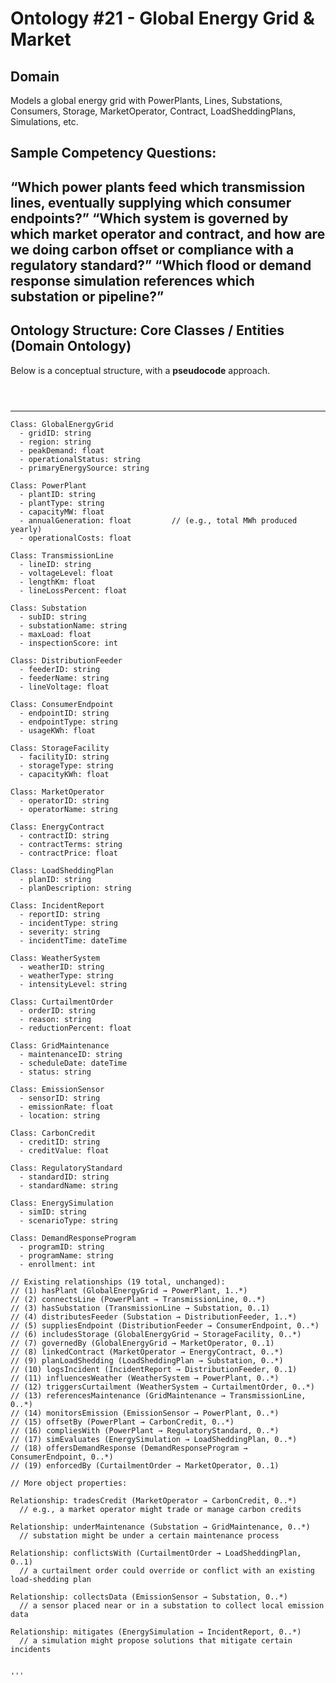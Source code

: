 # Ontology #21 - Global Energy Grid & Market                     
           
## Domain
Models a global energy grid with PowerPlants, Lines, Substations, Consumers, Storage, MarketOperator, Contract, LoadSheddingPlans, Simulations, etc.
## Sample Competency Questions:
“Which power plants feed which transmission lines, eventually supplying which consumer endpoints?”
“Which system is governed by which market operator and contract, and how are we doing carbon offset or compliance with a regulatory standard?”
“Which flood or demand response simulation references which substation or pipeline?”    
---                
                
## Ontology Structure: Core Classes / Entities (Domain Ontology)                
                
Below is a conceptual structure, with a **pseudocode** approach.         
        
                
                
```mermaid                                                                      
              
                 
```                                                         
                                                                    
---                                          
                                          
```pseudocode                                                
Class: GlobalEnergyGrid        
  - gridID: string        
  - region: string        
  - peakDemand: float                       
  - operationalStatus: string               
  - primaryEnergySource: string             
        
Class: PowerPlant        
  - plantID: string        
  - plantType: string        
  - capacityMW: float        
  - annualGeneration: float         // (e.g., total MWh produced yearly)        
  - operationalCosts: float                 
        
Class: TransmissionLine        
  - lineID: string        
  - voltageLevel: float        
  - lengthKm: float        
  - lineLossPercent: float                  
        
Class: Substation        
  - subID: string        
  - substationName: string        
  - maxLoad: float        
  - inspectionScore: int                    
        
Class: DistributionFeeder        
  - feederID: string        
  - feederName: string        
  - lineVoltage: float        
        
Class: ConsumerEndpoint        
  - endpointID: string        
  - endpointType: string        
  - usageKWh: float        
        
Class: StorageFacility        
  - facilityID: string        
  - storageType: string        
  - capacityKWh: float        
        
Class: MarketOperator        
  - operatorID: string        
  - operatorName: string        
        
Class: EnergyContract        
  - contractID: string        
  - contractTerms: string        
  - contractPrice: float        
        
Class: LoadSheddingPlan        
  - planID: string        
  - planDescription: string        
        
Class: IncidentReport        
  - reportID: string        
  - incidentType: string        
  - severity: string        
  - incidentTime: dateTime                  
        
Class: WeatherSystem        
  - weatherID: string        
  - weatherType: string        
  - intensityLevel: string        
        
Class: CurtailmentOrder        
  - orderID: string        
  - reason: string        
  - reductionPercent: float        
        
Class: GridMaintenance        
  - maintenanceID: string        
  - scheduleDate: dateTime        
  - status: string        
        
Class: EmissionSensor        
  - sensorID: string        
  - emissionRate: float        
  - location: string        
        
Class: CarbonCredit        
  - creditID: string        
  - creditValue: float        
        
Class: RegulatoryStandard        
  - standardID: string        
  - standardName: string        
        
Class: EnergySimulation        
  - simID: string        
  - scenarioType: string        
        
Class: DemandResponseProgram        
  - programID: string        
  - programName: string        
  - enrollment: int        
        
// Existing relationships (19 total, unchanged):        
// (1) hasPlant (GlobalEnergyGrid → PowerPlant, 1..*)        
// (2) connectsLine (PowerPlant → TransmissionLine, 0..*)        
// (3) hasSubstation (TransmissionLine → Substation, 0..1)        
// (4) distributesFeeder (Substation → DistributionFeeder, 1..*)        
// (5) suppliesEndpoint (DistributionFeeder → ConsumerEndpoint, 0..*)        
// (6) includesStorage (GlobalEnergyGrid → StorageFacility, 0..*)        
// (7) governedBy (GlobalEnergyGrid → MarketOperator, 0..1)        
// (8) linkedContract (MarketOperator → EnergyContract, 0..*)        
// (9) planLoadShedding (LoadSheddingPlan → Substation, 0..*)        
// (10) logsIncident (IncidentReport → DistributionFeeder, 0..1)        
// (11) influencesWeather (WeatherSystem → PowerPlant, 0..*)        
// (12) triggersCurtailment (WeatherSystem → CurtailmentOrder, 0..*)        
// (13) referencesMaintenance (GridMaintenance → TransmissionLine, 0..*)        
// (14) monitorsEmission (EmissionSensor → PowerPlant, 0..*)        
// (15) offsetBy (PowerPlant → CarbonCredit, 0..*)        
// (16) compliesWith (PowerPlant → RegulatoryStandard, 0..*)        
// (17) simEvaluates (EnergySimulation → LoadSheddingPlan, 0..*)        
// (18) offersDemandResponse (DemandResponseProgram → ConsumerEndpoint, 0..*)        
// (19) enforcedBy (CurtailmentOrder → MarketOperator, 0..1)        
        
// More object properties:        
        
Relationship: tradesCredit (MarketOperator → CarbonCredit, 0..*)        
  // e.g., a market operator might trade or manage carbon credits        
        
Relationship: underMaintenance (Substation → GridMaintenance, 0..*)        
  // substation might be under a certain maintenance process        
        
Relationship: conflictsWith (CurtailmentOrder → LoadSheddingPlan, 0..1)        
  // a curtailment order could override or conflict with an existing load-shedding plan        
        
Relationship: collectsData (EmissionSensor → Substation, 0..*)        
  // a sensor placed near or in a substation to collect local emission data        
        
Relationship: mitigates (EnergySimulation → IncidentReport, 0..*)        
  // a simulation might propose solutions that mitigate certain incidents        
                 
                       
'''               
          